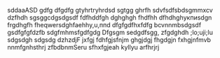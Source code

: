 sddaaASD
gdfg
dfgdfg
gtyhrtryhrdsd
sgtgg
ghrfh
sdvfsdfsbdsgmmxcv
dzfhdh
sgsggcdgsdgsdf
fdfhddfgh
dghghgh
fhdfhh
dfhdhghукпиsdgn
frgdhgfh
fheqwersdghfaehhy,u,ппd
dfgfgdfhxfdfg
bcvnnmbsdgsdf
gsdfgfgfdzfb
sdgfmhmsfgdfgdg
Dfgsgm
sedgdfsgg,
zfgdghdh
;lo;uji;lu
sdgsdgh
sdgsdg
dzhzdjF
jxfgj
fdhfgjsfnjm
ghgjdgj
fhgdgjn
fxhgjnfmvb
nnmfgnhsthrj
zfbdbnmSeru
sfhxfgjeah
kyllyu
arfhrjrj
